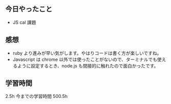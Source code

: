 ## 今日やったこと

- JS cal 課題

## 感想

- ruby より進みが早い気がします。やはりコードは書く方が楽しいですね。
- Javascript は chrome 以外では使ったことがないので、ターミナルでも使えるように設定するとき、node.js も間接的に触れたので面白かったです。

## 学習時間

2.5h
今までの学習時間 500.5h
